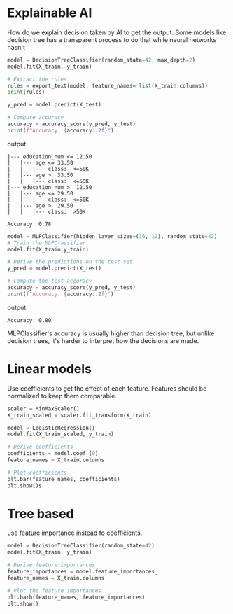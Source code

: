 # Explainable AI

How do we explain decision taken by AI to get the output. Some models like decision tree has a transparent process to do that while neural networks hasn't

```python 
model = DecisionTreeClassifier(random_state=42, max_depth=2)
model.fit(X_train, y_train)

# Extract the rules
rules = export_text(model, feature_names= list(X_train.columns))
print(rules)

y_pred = model.predict(X_test)

# Compute accuracy
accuracy = accuracy_score(y_pred, y_test)
print(f"Accuracy: {accuracy:.2f}")
```
output:

```shell
|--- education_num <= 12.50
|   |--- age <= 33.50
|   |   |--- class:  <=50K
|   |--- age >  33.50
|   |   |--- class:  <=50K
|--- education_num >  12.50
|   |--- age <= 29.50
|   |   |--- class:  <=50K
|   |--- age >  29.50
|   |   |--- class:  >50K

Accuracy: 0.78
```

```python 
model = MLPClassifier(hidden_layer_sizes=(36, 12), random_state=42)
# Train the MLPClassifier
model.fit(X_train,y_train)

# Derive the predictions on the test set
y_pred = model.predict(X_test)

# Compute the test accuracy
accuracy = accuracy_score(y_pred, y_test)
print(f"Accuracy: {accuracy:.2f}")
```
output:
```shell
Accuracy: 0.80
```

MLPClassifier's accuracy is usually higher than decision tree, but unlike decision trees, it's harder to interpret how the decisions are made.

# Linear models

Use coefficients to get the effect of each feature. Features should be normalized to keep them comparable.

```python 
scaler = MinMaxScaler()
X_train_scaled = scaler.fit_transform(X_train)

model = LogisticRegression()
model.fit(X_train_scaled, y_train)

# Derive coefficients
coefficients = model.coef_[0]
feature_names = X_train.columns

# Plot coefficients
plt.bar(feature_names, coefficients)
plt.show()s
```

# Tree based 

use feature importance instead fo coefficients.

```python 
model = DecisionTreeClassifier(random_state=42)
model.fit(X_train, y_train)

# Derive feature importances
feature_importances = model.feature_importances_
feature_names = X_train.columns

# Plot the feature importances
plt.barh(feature_names, feature_importances)
plt.show()
```